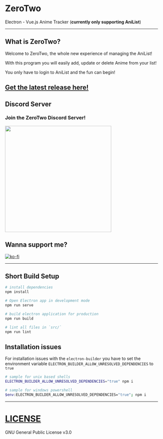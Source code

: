 # ZeroTwo
Electron - Vue.js Anime Tracker (__currently only supporting AniList__)

---

## What is ZeroTwo?

Welcome to ZeroTwo, the whole new experience of managing the AniList!

With this program you will easily add, update or delete Anime from your list!

You only have to login to AniList and the fun can begin!

## [Get the latest release here!](https://github.com/NicoAiko/zerotwo/releases)

## Discord Server

### Join the ZeroTwo Discord Server!

[<img src="https://discordapp.com/assets/e4923594e694a21542a489471ecffa50.svg" width="350">](https://discord.gg/sTpR4Gw)

## Wanna support me?

[![ko-fi](https://www.ko-fi.com/img/githubbutton_sm.svg)](https://ko-fi.com/H2H3128IU)

---

## Short Build Setup

``` bash
# install dependencies
npm install

# Open Electron app in development mode
npm run serve

# build electron application for production
npm run build

# lint all files in `src/`
npm run lint
```

## Installation issues
For installation issues with the `electron-builder` you have to set the environment variable `ELECTRON_BUILDER_ALLOW_UNRESOLVED_DEPENDENCIES` to `true`
```bash
# sample for unix based shells
ELECTRON_BUILDER_ALLOW_UNRESOLVED_DEPENDENCIES="true" npm i

# sample for windows powershell
$env:ELECTRON_BUILDER_ALLOW_UNRESOLVED_DEPENDENCIES="true"; npm i
```

---

# [LICENSE](LICENSE)

GNU General Public License v3.0
